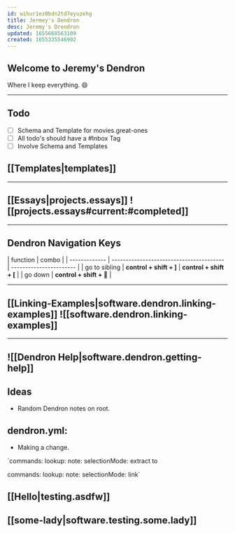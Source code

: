 ```yaml
---
id: wihur1ez0bdn2td7eyuzehg
title: Jermey's Dendron
desc: Jeremy's Drendron
updated: 1655668563109
created: 1655335546902
---
```


## Welcome to Jeremy's Dendron

Where I keep everything. :smile:

---

## Todo

- [ ] Schema and Template for movies.great-ones
- [ ] All todo's should have a #Inbox Tag
- [ ] Involve Schema and Templates

## [[Templates|templates]]

---

## [[Essays|projects.essays]] ![[projects.essays#current:#completed]]

---

## Dendron Navigation Keys

| function      | combo                                    |
| ------------- | ---------------------------------------- | ----------------------- |
| go to sibling | **control + shift + ]**                  | **control + shift + [** |
| go down       | **control + shift + :arrow_down_small:** |

---

## [[Linking-Examples|software.dendron.linking-examples]] ![[software.dendron.linking-examples]]

---

## ![[Dendron Help|software.dendron.getting-help]]

## Ideas

- Random Dendron notes on root.

## dendron.yml:

- Making a change.

`commands:
lookup:
note:
selectionMode: extract
to

commands:
lookup:
note:
selectionMode: link`

## [[Hello|testing.asdfw]]

## [[some-lady|software.testing.some.lady]]
